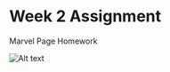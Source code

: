 # Week 2 Assignment

Marvel Page Homework

![Alt text](/assets/screenshot.png?raw=true "Optional Title")
